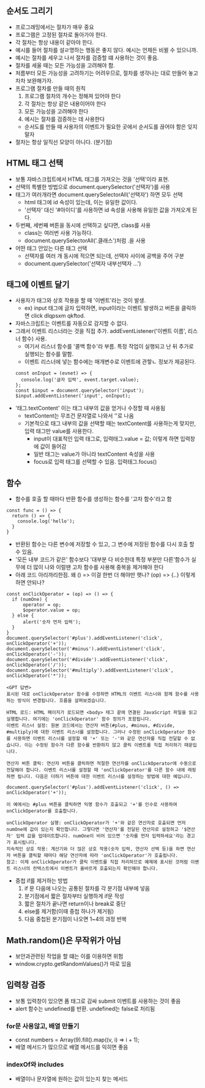 ## 순서도 그리기
- 프로그래밍에서는 절차가 매우 중요
- 프로그램은 고정된 절차로 돌아가야 한다.
- 각 절차는 항상 내용이 같아야 한다. 
- 예시를 들어 절차를 설ㄹ명하는 행동은 좋지 않다. 예시는 언제든 비뀔 수 있으니까.
- 예시는 절차를 세우고 나서 절차를 검증할 떄 사용하는 것이 좋음. 
- 절차를 세울 때는 모든 가능성을 고려해야 함. 
- 처름부터 모든 가능성을 고려하기는 어려우므로, 절차를 생각나는 대로 만들어 놓고 차차 보완해가자. 
- 프로그램 절차를 만들 때의 춴칙
  1. 프로그램 절차의 개수는 정해져 있어야 한다
  2. 각 절차는 항상 같은 내용이어야 한다
  3. 모든 가능성을 고려해야 한다
  4. 예시는 절차를 검증하는 데 사용한다
  - 순서도를 만들 때 사용자의 이벤트가 필요한 곳에서 순서도를 끊어야 함은 잊지말자
- 절차는 항상 일직선 모양이 아니다. (분기점)

## HTML 태그 선택
- 보통 자바스크립트에서 HTML 태그를 가져오는 것을 '선택'이라 표현. 
- 선택의 특별한 방법으로 document.querySelector('선택자')를 사용
- 태그가 여러개라면 document.querySelectorAll('선택자') 하면 모두 선택
  - html 태그에 id 속성이 있는데, 이는 유일한 값이다. 
  - '선택자' 대신 '#아이디'를 사용하면 id 속성을 사용해 유일한 값을 가져오게 된다. 
- 두번째, 세번째 버튼을 동시에 선택하고 싶다면, class를 사용
  - class는 여러번 사용 가능하다. 
  - document.querySelectorAll('.클래스')처럼 .을 사용
- 어떤 태그 안있는 다른 태그 선택
  - 선택자를 여러 개 동시에 적으면 되는데, 선택자 사이에 공백을 주어 구분
  - document.querySelector('선택자 내부선택자 ...')

## 태그에 이벤트 달기
- 사용자가 태그와 상호 작용을 할 때 '이벤트'라는 것이 발생. 
  - ex) input 태그에 글자 입력하면, input이라는 이벤트 발생하고 버튼을 클릭하면 click dlqpsxm qkftod.
- 자바스크립트는 이벤트를 자동으로 감지할 수 없다. 
- 그래서 이벤트 리스너라는 것을 직접 추가. addEventListener('이벤트 이름', 리스너 함수) 사용.
  - 여기서 리스너 함수를 '콜백 함수'라 부름. 특정 작업이 실행되고 난 뒤 추가로 실행되는 함수를 말함. 
  - 이벤트 리스너에 넣는 함수에는 매개변수로 이벤트에 관핳ㄴ 정보가 제공된다. 
  ```
  const onInput = (evnet) => {
    console.log('글자 입력', event.target.value);
  };
  const $input = document.querySelector('input');
  $input.addEventListener('input', onInput);
  ```
- '태그.textContent' 이는 태그 내부의 값을 얻거나 수정할 때 사용됨
  - textContent는 무조건 문자열로 나와서 ''로 나옴
  - 기본적으로 태그 내부의 값을 선택할 때는 textContent를 사용하는게 맞지만, 입력 태그만 value를 사용한다. 
    - input이 대표적인 입력 태그로, 입력태그.value = 값; 이렇게 하면 입력창에 값이 들어감
    - 일반 태그는 value가 아니라 textContent 속성을 사용
    - focus로 입력 태그를 선택할 수 있음. 입력태그.focus()

## 함수
- 함수를 호출 할 때마다 반환 함수를 생성하는 함수를 '고차 함수'라고 함
```
const func = () => {
  return () => {
    console.log('hello');
  }
}
```
  - 반환된 함수는 다른 변수에 저장할 수 있고, 그 변수에 저장된 함수를 다시 호출 할 수 있음.
- '모든 내부 코드가 같은' 함수보다 '대부분 다 비슷한데 특정 부분만 다른'함수가 실무에 더 많이 나와 이럴땐 고차 함수를 사용해 중복을 제거해야 한다
- 아래 코드 아리까리한점. 왜 () => 이걸 한번 더 해야만 햇나? (op) => {..} 이렇게 하면 안되나?
```
const onClickOperator = (op) => () => {
  if (numOne) {
      operator = op;
      $operator.value = op;
  } else {
      alert('숫자 먼저 입력');
  }
}
document.querySelector('#plus').addEventListener('click', onClickOperator('+'));
document.querySelector('#minus').addEventListener('click', onClickOperator('-'));
document.querySelector('#divide').addEventListener('click', onClickOperator('/'));
document.querySelector('#multiply').addEventListener('click', onClickOperator('*'));
```
```
<GPT 답변>
표시된 대로 onClickOperator 함수를 수정하면 HTML의 이벤트 리스너와 함께 함수를 사용하는 방식이 변경됩니다. 흐름을 살펴보겠습니다.

HTML 로드: HTML 페이지가 로드되면 <body> 태그 끝에 연결된 JavaScript 파일을 읽고 실행합니다. 여기에는 'onClickOperator' 함수 정의가 포함됩니다.
이벤트 리스너 설정: 원본 코드에서는 연산자 버튼(#plus, #minus, #divide, #multiply)에 대한 이벤트 리스너를 설정합니다. 그러나 수정된 ​​onClickOperator 함수를 사용하면 이벤트 리스너를 설정할 때 '+' 또는 '-'와 같은 연산자를 직접 전달할 수 없습니다. 이는 수정된 함수가 다른 함수를 반환하지 않고 클릭 이벤트를 직접 처리하기 때문입니다.

연산자 버튼 클릭: 연산자 버튼을 클릭하면 적절한 연산자를 onClickOperator에 수동으로 전달해야 합니다. 이벤트 리스너를 설정할 때 'onClickOperator'를 다른 함수 내에 래핑하면 됩니다. 다음은 더하기 버튼에 대한 이벤트 리스너를 설정하는 방법에 대한 예입니다.

document.querySelector('#plus').addEventListener('click', () => onClickOperator('+'));

이 예에서는 #plus 버튼을 클릭하면 익명 함수가 호출되고 '+'를 인수로 사용하여 onClickOperator를 호출합니다.

onClickOperator 실행: onClickOperator가 '+'와 같은 연산자로 호출되면 먼저 numOne에 값이 있는지 확인합니다. 그렇다면 '연산자'를 전달된 연산자로 설정하고 '$연산자' 입력 값을 업데이트합니다. numOne이 비어 있으면 '숫자를 먼저 입력하세요'라는 경고가 표시됩니다.
지속적인 상호 작용: 계산기와 더 많은 상호 작용(숫자 입력, 연산자 선택 등)을 하면 연산자 버튼을 클릭할 때마다 해당 연산자에 따라 'onClickOperator'가 호출됩니다.
참고: 이제 onClickOperator가 클릭 이벤트를 직접 처리하므로 예제에 표시된 것처럼 이벤트 리스너의 컨텍스트에서 이벤트가 올바르게 호출되는지 확인해야 합니다.
```

- 중첩 if를 제거하는 방법
  1. if 문 다음에 나오는 공통된 절차를 각 분기점 내부에 넣음
  2. 분기점에서 짧은 절차부터 실행하게 if문 작성
  3. 짧은 절차가 끝나면 return이나 break로 중단
  4. else를 제거함(이때 중첩 하나가 제거됨)
  5. 다음 중첩된 분기점이 나오면 1~4의 과정 반복

## Math.random()은 무작위가 아님
- 보안과관련된 작업을 할 떄는 이를 이용하면 위험
- window.crypto.getRandomValues()가 따로 있음

## 입력창 검증
- 보통 입력창이 있으면 폼 태그로 감싸 submit 이벤트를 사용하는 것이 좋음
- alert 함수는 undefined를 반환. undefined는 false로 처리됨

### for문 사용않고, 배열 만들기
- const numbers = Array(9).fill().map((v, i) => i + 1); 
- 배열 메서드가 많으므로 배열 메서드를 익히면 좋음

### indexOf와 includes
- 배열이나 문자열에 원하는 값이 있는지 찾는 메서드